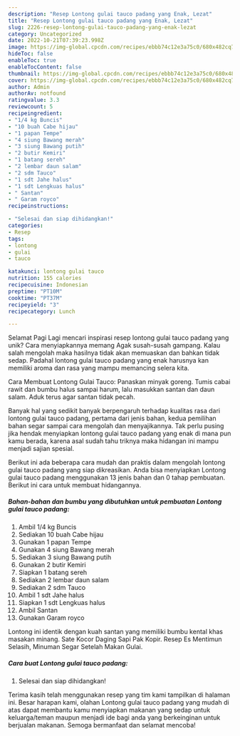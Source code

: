 ```yaml
---
description: "Resep Lontong gulai tauco padang yang Enak, Lezat"
title: "Resep Lontong gulai tauco padang yang Enak, Lezat"
slug: 2226-resep-lontong-gulai-tauco-padang-yang-enak-lezat
category: Uncategorized
date: 2022-10-21T07:39:23.998Z
image: https://img-global.cpcdn.com/recipes/ebbb74c12e3a75c0/680x482cq70/lontong-gulai-tauco-padang-foto-resep-utama.jpg
hideToc: false
enableToc: true
enableTocContent: false
thumbnail: https://img-global.cpcdn.com/recipes/ebbb74c12e3a75c0/680x482cq70/lontong-gulai-tauco-padang-foto-resep-utama.jpg
cover: https://img-global.cpcdn.com/recipes/ebbb74c12e3a75c0/680x482cq70/lontong-gulai-tauco-padang-foto-resep-utama.jpg
author: Admin
authorAv: notfound
ratingvalue: 3.3
reviewcount: 5
recipeingredient:
- "1/4 kg Buncis"
- "10 buah Cabe hijau"
- "1 papan Tempe"
- "4 siung Bawang merah"
- "3 siung Bawang putih"
- "2 butir Kemiri"
- "1 batang sereh"
- "2 lembar daun salam"
- "2 sdm Tauco"
- "1 sdt Jahe halus"
- "1 sdt Lengkuas halus"
- " Santan"
- " Garam royco"
recipeinstructions:

- "Selesai dan siap dihidangkan!"
categories:
- Resep
tags:
- lontong
- gulai
- tauco

katakunci: lontong gulai tauco 
nutrition: 155 calories
recipecuisine: Indonesian
preptime: "PT10M"
cooktime: "PT37M"
recipeyield: "3"
recipecategory: Lunch

---
```



Selamat Pagi Lagi mencari inspirasi resep lontong gulai tauco padang yang unik? Cara menyiapkannya memang Agak susah-susah gampang. Kalau salah mengolah maka hasilnya tidak akan memuaskan dan bahkan tidak sedap. Padahal lontong gulai tauco padang yang enak harusnya kan memiliki aroma dan rasa yang mampu memancing selera kita.


Cara Membuat Lontong Gulai Tauco: Panaskan minyak goreng. Tumis cabai rawit dan bumbu halus sampai harum, lalu masukkan santan dan daun salam. Aduk terus agar santan tidak pecah.

Banyak hal yang sedikit banyak berpengaruh terhadap kualitas rasa dari lontong gulai tauco padang, pertama dari jenis bahan, kedua pemilihan bahan segar sampai cara mengolah dan menyajikannya. Tak perlu pusing jika hendak menyiapkan lontong gulai tauco padang yang enak di mana pun kamu berada, karena asal sudah tahu triknya maka hidangan ini mampu menjadi sajian spesial.


Berikut ini ada beberapa cara mudah dan praktis dalam mengolah lontong gulai tauco padang yang siap dikreasikan. Anda bisa menyiapkan Lontong gulai tauco padang menggunakan 13 jenis bahan dan 0 tahap pembuatan. Berikut ini cara untuk membuat hidangannya.

<!--inarticleads1-->

##### Bahan-bahan dan bumbu yang dibutuhkan untuk pembuatan Lontong gulai tauco padang:

1. Ambil 1/4 kg Buncis
1. Sediakan 10 buah Cabe hijau
1. Gunakan 1 papan Tempe
1. Gunakan 4 siung Bawang merah
1. Sediakan 3 siung Bawang putih
1. Gunakan 2 butir Kemiri
1. Siapkan 1 batang sereh
1. Sediakan 2 lembar daun salam
1. Sediakan 2 sdm Tauco
1. Ambil 1 sdt Jahe halus
1. Siapkan 1 sdt Lengkuas halus
1. Ambil  Santan
1. Gunakan  Garam royco


Lontong ini identik dengan kuah santan yang memiliki bumbu kental khas masakan minang. Sate Kocor Daging Sapi Pak Kopir. Resep Es Mentimun Selasih, Minuman Segar Setelah Makan Gulai. 

<!--inarticleads2-->

##### Cara buat Lontong gulai tauco padang:


1. Selesai dan siap dihidangkan!



Terima kasih telah menggunakan resep yang tim kami tampilkan di halaman ini. Besar harapan kami, olahan Lontong gulai tauco padang yang mudah di atas dapat membantu kamu menyiapkan makanan yang sedap untuk keluarga/teman maupun menjadi ide bagi anda yang berkeinginan untuk berjualan makanan. Semoga bermanfaat dan selamat mencoba!

